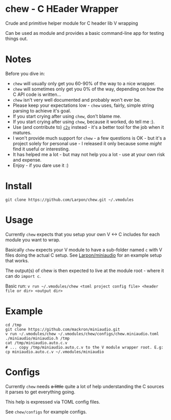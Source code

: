 # chew - C HEader Wrapper

Crude and primitive helper module for C header lib V wrapping

Can be used as module and provides a basic command-line app for testing things out.

# Notes

Before you dive in:

* `chew` will usually only get you 60-90% of the way to a nice wrapper.
* `chew` will sometimes only get you 0% of the way, depending on how the C API code is written...
* `chew` isn't very well documented and probably won't ever be.
* Please keep your expectations low - `chew` uses, fairly, simple string parsing to achieve it's goal.
* If you start crying after using `chew`, don't blame me.
* If you start crying after using `chew`, because it worked, do tell me :).
* Use (and contribute to) [`c2v`](https://github.com/vlang/c2v) instead - it's a better tool for the job when it matures.
* I won't provide much support for `chew` - a few questions is OK - but it's a project
solely for personal use - I released it only because some *might* find it useful or interesting.
* It has helped me a lot - but may not help you a lot - use at your own risk and expense.
* Enjoy - if you dare use it :)

# Install

`git clone https://github.com/Larpon/chew.git ~/.vmodules`

# Usage

Currently `chew` expects that you setup your own V <-> C includes for each module you want to wrap.

Basically `chew` expects your V module to have a sub-folder named `c` with V files doing the actual C setup.
See [Larpon/miniaudio](https://github.com/Larpon/miniaudio/blob/master/c/miniaudio.c.v) for an example setup that works.

The output(s) of chew is then expected to live at the module root - where it can do `import c`.

Basic run:
`v run ~/.vmodules/chew <toml project config file> <header file or dir> <output dir>`

# Example

```
cd /tmp
git clone https://github.com/mackron/miniaudio.git
v run ~/.vmodules/chew ~/.vmodules/chew/configs/chew.miniaudio.toml ./miniaudio/miniaudio.h /tmp
cat /tmp/miniaudio.auto.c.v
# ... copy /tmp/miniaudio.auto.c.v to the V module wrapper root. E.g: cp miniaudio.auto.c.v ~/.vmodules/miniaudio
```

# Configs

Currently `chew` needs ~~a little~~ quite a lot of help understanding the C sources it parses to get everything going.

This help is expressed via TOML config files.

See `chew/configs` for example configs.
